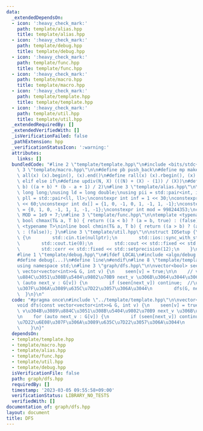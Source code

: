 ```yaml
---
data:
  _extendedDependsOn:
  - icon: ':heavy_check_mark:'
    path: template/alias.hpp
    title: template/alias.hpp
  - icon: ':heavy_check_mark:'
    path: template/debug.hpp
    title: template/debug.hpp
  - icon: ':heavy_check_mark:'
    path: template/func.hpp
    title: template/func.hpp
  - icon: ':heavy_check_mark:'
    path: template/macro.hpp
    title: template/macro.hpp
  - icon: ':heavy_check_mark:'
    path: template/template.hpp
    title: template/template.hpp
  - icon: ':heavy_check_mark:'
    path: template/util.hpp
    title: template/util.hpp
  _extendedRequiredBy: []
  _extendedVerifiedWith: []
  _isVerificationFailed: false
  _pathExtension: hpp
  _verificationStatusIcon: ':warning:'
  attributes:
    links: []
  bundledCode: "#line 2 \"template/template.hpp\"\n#include <bits/stdc++.h>\n#line\
    \ 3 \"template/macro.hpp\"\n\n#define pb push_back\n#define mp make_pair\n#define\
    \ all(x) (x).begin(), (x).end()\n#define rall(x) (x).rbegin(), (x).rend()\n#define\
    \ elif else if\n#define updiv(N, X) (((N) + (X) - (1)) / (X))\n#define sigma(a,\
    \ b) ((a + b) * (b - a + 1) / 2)\n#line 3 \"template/alias.hpp\"\n\nusing ll =\
    \ long long;\nusing ld = long double;\nusing pii = std::pair<int, int>;\nusing\
    \ pll = std::pair<ll, ll>;\nconstexpr int inf = 1 << 30;\nconstexpr ll INF = 1LL\
    \ << 60;\nconstexpr int dx[] = {1, 0, -1, 0, 1, -1, 1, -1};\nconstexpr int dy[]\
    \ = {0, 1, 0, -1, 1, 1, -1, -1};\nconstexpr int mod = 998244353;\nconstexpr int\
    \ MOD = 1e9 + 7;\n#line 3 \"template/func.hpp\"\n\ntemplate <typename T>\ninline\
    \ bool chmax(T& a, T b) { return ((a < b) ? (a = b, true) : (false)); }\ntemplate\
    \ <typename T>\ninline bool chmin(T& a, T b) { return ((a > b) ? (a = b, true)\
    \ : (false)); }\n#line 3 \"template/util.hpp\"\n\nstruct IOSetup {\n    IOSetup()\
    \ {\n        std::cin.tie(nullptr);\n        std::ios::sync_with_stdio(false);\n\
    \        std::cout.tie(0);\n        std::cout << std::fixed << std::setprecision(12);\n\
    \        std::cerr << std::fixed << std::setprecision(12);\n    }\n} IOSetup;\n\
    #line 1 \"template/debug.hpp\"\n#ifdef LOCAL\n#include <algo/debug.hpp>\n#else\n\
    #define debug(...)\n#define line\n#endif\n#line 8 \"template/template.hpp\"\n\
    using namespace std;\n#line 3 \"graph/dfs.hpp\"\n\nvector<bool> seen;\nvoid dfs(const\
    \ vector<vector<int>>& G, int v) {\n    seen[v] = true;\n\n    // v\u304B\u3089\
    \u884C\u3051\u308B\u5404\u9802\u70B9 next_v \u306B\u3064\u3044\u3066\n    for\
    \ (auto next_v : G[v]) {\n        if (seen[next_v]) continue;  //\u63A2\u7D22\u6E08\
    \u307F\u306A\u3089\u635C\u7D22\u3057\u306A\u3044\n        dfs(G, next_v);\n  \
    \  }\n}\n"
  code: "#pragma once\n#include \"../template/template.hpp\"\n\nvector<bool> seen;\n\
    void dfs(const vector<vector<int>>& G, int v) {\n    seen[v] = true;\n\n    //\
    \ v\u304B\u3089\u884C\u3051\u308B\u5404\u9802\u70B9 next_v \u306B\u3064\u3044\u3066\
    \n    for (auto next_v : G[v]) {\n        if (seen[next_v]) continue;  //\u63A2\
    \u7D22\u6E08\u307F\u306A\u3089\u635C\u7D22\u3057\u306A\u3044\n        dfs(G, next_v);\n\
    \    }\n}"
  dependsOn:
  - template/template.hpp
  - template/macro.hpp
  - template/alias.hpp
  - template/func.hpp
  - template/util.hpp
  - template/debug.hpp
  isVerificationFile: false
  path: graph/dfs.hpp
  requiredBy: []
  timestamp: '2023-03-05 09:55:58+09:00'
  verificationStatus: LIBRARY_NO_TESTS
  verifiedWith: []
documentation_of: graph/dfs.hpp
layout: document
title: DFS
---
```


